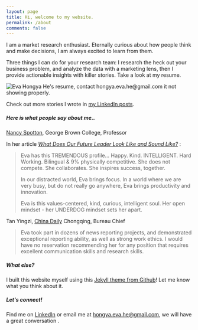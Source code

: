 ```yaml
---
layout: page
title: Hi, welcome to my website.
permalink: /about
comments: false
---
```

<div class="row justify-content-between">
<div class="col-md-8 pr-5">

<p>I am a market research enthusiast. Eternally curious about how people think and make decisions, I am always excited to learn from  them.</p>

<p>Three things I can do for your research team: I research the heck out your business problem, and analyze the data with a marketing lens, then I provide actionable insights with killer stories. Take a look at my resume.  </p>

<p class="mb-5"><img class="shadow-lg" src="{{site.baseurl}}/assets/images/resume.jpg" alt="Eva Hongya He's resume, contact hongya.eva.he@gmail.com it not showing properly." /></p>


Check out more stories I wrote in <a target="_blank" href="https://www.linkedin.com/in/evahongya/detail/recent-activity/shares/">my LinkedIn posts</a>.

<p></p>

<h5>Here is what people say about me..</h5>
<p> <a target="_blank"  href="https://www.linkedin.com/in/nancy-j-spotton">Nancy Spotton</a>, George Brown College, Professor</p>
<p>In her article <a target="_blank" href="https://www.linkedin.com/pulse/what-does-our-future-leader-look-like-sound-nancy-j-spotton/?trackingId=DuzBIUaLe%2BjgB0GTSsg7bw%3D%3D"><i>What Does Our Future Leader Look Like and Sound Like?</i></a> :</p>

<blockquote>
<p>Eva has this TREMENDOUS profile... Happy. Kind. INTELLIGENT. Hard Working. Bilingual & 9% physically competitive. She does not compete. She collaborates. She inspires success, together. </p>
<p>In our distracted world, Eva brings focus. In a world where we are very busy, but do not really go anywhere, Eva brings productivity and innovation. </p>
<p>Eva is this values-centered, kind, curious, intelligent soul. Her open mindset - her UNDERDOG mindset sets her apart.</p></blockquote>

Tan Yingzi, <a target="_blank" href="http://global.chinadaily.com.cn/">China Daily</a> Chongqing, Bureau Chief

<p></p>
<blockquote>
<p>Eva took part in dozens of news reporting projects, and demonstrated exceptional reporting ability, as well as strong work ethics. I would have no reservation recommending her for any position that requires excellent communication skills and research skills.</p></blockquote>

<h5>What else?</h5>

<p>I built this website myself using this <a target="_blank"  href="https://github.com/wowthemesnet/mediumish-theme-jekyll">Jekyll theme from Github</a>! Let me know what you think about it.</p>

</div>

<div class="col-md-4">

<div class="sticky-top sticky-top-80">
<h5>Let's connect!</h5>

<p>Find me on <a target="_blank" href="https://www.linkedin.com/in/evahongya">LinkedIn</a> or email me at <a href="mailto:hongya.eva.he@gmail.com">hongya.eva.he@gmail.com</a>, we will have a great conversation <i class="far fa-smile-beam"></i>.</p>

</div>
</div>
</div>
